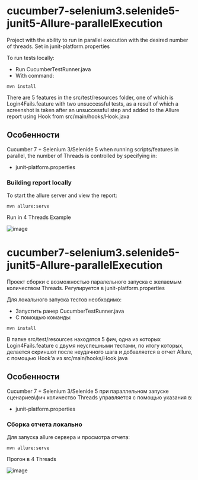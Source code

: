 # cucumber7-selenium3.selenide5-junit5-Allure-parallelExecution
Project with the ability to run in parallel execution with the desired number of threads.
Set in junit-platform.properties

To run tests locally:

- Run CucumberTestRunner.java
- With command:
```
mvn install
```
There are 5 features in the src/test/resources folder, one of which is Login4Fails.feature with two unsuccessful tests, as a result of which a screenshot is taken after an unsuccessful step and added to the Allure report using Hook from src/main/hooks/Hook.java
## Особенности
Cucumber 7 + Selenium 3/Selenide 5 when running scripts/features in parallel, the number of Threads is controlled by specifying in:
- junit-platform.properties



### Building report locally
To start the allure server and view the report:
```
mvn allure:serve
```

Run in 4 Threads Example

![image](https://user-images.githubusercontent.com/43063004/204404483-af07f6c1-f2b6-41e7-8c11-e8c2db9ba620.png)




# cucumber7-selenium3.selenide5-junit5-Allure-parallelExecution
Проект сборки с возможностью паралельного запуска с желаемым количеством Threads.
Регулируется в junit-platform.properties

Для локального запуска тестов необходимо:

- Запустить ранер CucumberTestRunner.java
- С помощью команды: 
```
mvn install
```
В папке src/test/resources находятся 5 фич, одна из которых Login4Fails.feature с двумя неуспешными тестами, по итогу которых, делается скриншот после неудачного шага и добавляется в отчет Allure, с помощью Hook'а из src/main/hooks/Hook.java
## Особенности
Cucumber 7 + Selenium 3/Selenide 5 при параллельном запуске сценариев\фич количество Threads управляется с помощью указания в:
- junit-platform.properties



### Сборка отчета локально
Для запуска allure сервера и просмотра отчета:
```
mvn allure:serve
```

Прогон в 4 Threads

![image](https://user-images.githubusercontent.com/43063004/204404483-af07f6c1-f2b6-41e7-8c11-e8c2db9ba620.png)

